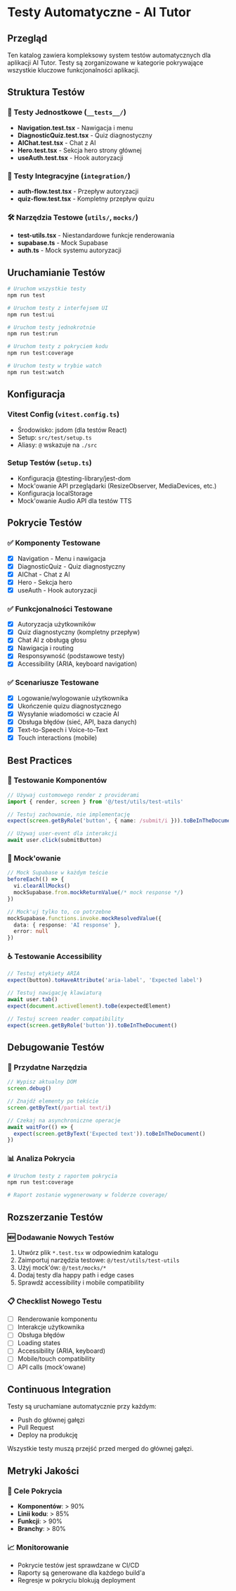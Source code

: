 # Testy Automatyczne - AI Tutor

## Przegląd

Ten katalog zawiera kompleksowy system testów automatycznych dla aplikacji AI Tutor. Testy są zorganizowane w kategorie pokrywające wszystkie kluczowe funkcjonalności aplikacji.

## Struktura Testów

### 🧪 Testy Jednostkowe (`__tests__/`)
- **Navigation.test.tsx** - Nawigacja i menu
- **DiagnosticQuiz.test.tsx** - Quiz diagnostyczny
- **AIChat.test.tsx** - Chat z AI
- **Hero.test.tsx** - Sekcja hero strony głównej
- **useAuth.test.tsx** - Hook autoryzacji

### 🔄 Testy Integracyjne (`integration/`)
- **auth-flow.test.tsx** - Przepływ autoryzacji
- **quiz-flow.test.tsx** - Kompletny przepływ quizu

### 🛠️ Narzędzia Testowe (`utils/`, `mocks/`)
- **test-utils.tsx** - Niestandardowe funkcje renderowania
- **supabase.ts** - Mock Supabase
- **auth.ts** - Mock systemu autoryzacji

## Uruchamianie Testów

```bash
# Uruchom wszystkie testy
npm run test

# Uruchom testy z interfejsem UI
npm run test:ui

# Uruchom testy jednokrotnie
npm run test:run

# Uruchom testy z pokryciem kodu
npm run test:coverage

# Uruchom testy w trybie watch
npm run test:watch
```

## Konfiguracja

### Vitest Config (`vitest.config.ts`)
- Środowisko: jsdom (dla testów React)
- Setup: `src/test/setup.ts`
- Aliasy: `@` wskazuje na `./src`

### Setup Testów (`setup.ts`)
- Konfiguracja @testing-library/jest-dom
- Mock'owanie API przeglądarki (ResizeObserver, MediaDevices, etc.)
- Konfiguracja localStorage
- Mock'owanie Audio API dla testów TTS

## Pokrycie Testów

### ✅ Komponenty Testowane
- [x] Navigation - Menu i nawigacja
- [x] DiagnosticQuiz - Quiz diagnostyczny
- [x] AIChat - Chat z AI
- [x] Hero - Sekcja hero
- [x] useAuth - Hook autoryzacji

### ✅ Funkcjonalności Testowane
- [x] Autoryzacja użytkowników
- [x] Quiz diagnostyczny (kompletny przepływ)
- [x] Chat AI z obsługą głosu
- [x] Nawigacja i routing
- [x] Responsywność (podstawowe testy)
- [x] Accessibility (ARIA, keyboard navigation)

### ✅ Scenariusze Testowane
- [x] Logowanie/wylogowanie użytkownika
- [x] Ukończenie quizu diagnostycznego
- [x] Wysyłanie wiadomości w czacie AI
- [x] Obsługa błędów (sieć, API, baza danych)
- [x] Text-to-Speech i Voice-to-Text
- [x] Touch interactions (mobile)

## Best Practices

### 🎯 Testowanie Komponentów
```typescript
// Używaj customowego render z providerami
import { render, screen } from '@/test/utils/test-utils'

// Testuj zachowanie, nie implementację
expect(screen.getByRole('button', { name: /submit/i })).toBeInTheDocument()

// Używaj user-event dla interakcji
await user.click(submitButton)
```

### 🔧 Mock'owanie
```typescript
// Mock Supabase w każdym teście
beforeEach(() => {
  vi.clearAllMocks()
  mockSupabase.from.mockReturnValue(/* mock response */)
})

// Mock'uj tylko to, co potrzebne
mockSupabase.functions.invoke.mockResolvedValue({
  data: { response: 'AI response' },
  error: null
})
```

### ♿ Testowanie Accessibility
```typescript
// Testuj etykiety ARIA
expect(button).toHaveAttribute('aria-label', 'Expected label')

// Testuj nawigację klawiaturą
await user.tab()
expect(document.activeElement).toBe(expectedElement)

// Testuj screen reader compatibility
expect(screen.getByRole('button')).toBeInTheDocument()
```

## Debugowanie Testów

### 🐛 Przydatne Narzędzia
```typescript
// Wypisz aktualny DOM
screen.debug()

// Znajdź elementy po tekście
screen.getByText(/partial text/i)

// Czekaj na asynchroniczne operacje
await waitFor(() => {
  expect(screen.getByText('Expected text')).toBeInTheDocument()
})
```

### 📊 Analiza Pokrycia
```bash
# Uruchom testy z raportem pokrycia
npm run test:coverage

# Raport zostanie wygenerowany w folderze coverage/
```

## Rozszerzanie Testów

### 🆕 Dodawanie Nowych Testów
1. Utwórz plik `*.test.tsx` w odpowiednim katalogu
2. Zaimportuj narzędzia testowe: `@/test/utils/test-utils`
3. Użyj mock'ów: `@/test/mocks/*`
4. Dodaj testy dla happy path i edge cases
5. Sprawdź accessibility i mobile compatibility

### 📋 Checklist Nowego Testu
- [ ] Renderowanie komponentu
- [ ] Interakcje użytkownika
- [ ] Obsługa błędów
- [ ] Loading states
- [ ] Accessibility (ARIA, keyboard)
- [ ] Mobile/touch compatibility
- [ ] API calls (mock'owane)

## Continuous Integration

Testy są uruchamiane automatycznie przy każdym:
- Push do głównej gałęzi
- Pull Request
- Deploy na produkcję

Wszystkie testy muszą przejść przed merged do głównej gałęzi.

## Metryki Jakości

### 🎯 Cele Pokrycia
- **Komponentów**: > 90%
- **Linii kodu**: > 85%
- **Funkcji**: > 90%
- **Branchy**: > 80%

### 📈 Monitorowanie
- Pokrycie testów jest sprawdzane w CI/CD
- Raporty są generowane dla każdego build'a
- Regresje w pokryciu blokują deployment